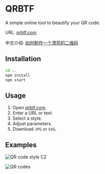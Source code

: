 # QRBTF

A simple online tool to beautify your QR code.

URL: [qrbtf.com](https://qrbtf.com)

中文介绍: [如何制作一个漂亮的二维码](https://mp.weixin.qq.com/s/_Oy9I9FqPXhfwN9IUhf6_g)

## Installation

``` bash
cd ..
npm install
npm start
```

## Usage

1. Open [qrbtf.com](https://qrbtf.com).
2. Enter a URL or text.
3. Select a style.
4. Adjust parameters.
5. Download `JPG` or `SVG`.

## Examples

![QR code style C2](https://blog.ciaochaos.com/projects/qrcode/qr2.jpg)

![QR codes](https://blog.ciaochaos.com/projects/qrcode/qrs.jpg)